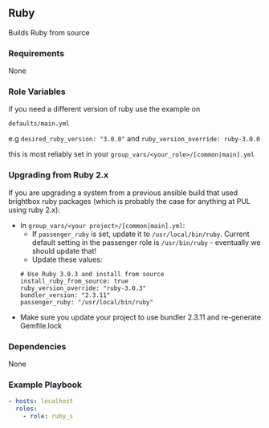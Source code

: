 ## Ruby

Builds Ruby from source

### Requirements

None

### Role Variables

if you need a different version of ruby use the example on

`defaults/main.yml`

e.g `desired_ruby_version: "3.0.0"` and `ruby_version_override: ruby-3.0.0`

this is most reliably set in your `group_vars/<your_role>/[common|main].yml`

### Upgrading from Ruby 2.x

If you are upgrading a system from a previous ansible build that used brightbox
ruby packages (which is probably the case for anything at PUL using ruby 2.x):

* In `group_vars/<your project>/[common|main].yml`:
  * If `passenger_ruby` is set, update it to `/usr/local/bin/ruby`. Current default setting in the passenger role is `/usr/bin/ruby` - eventually we should update that!
  * Update these values:
  ```
  # Use Ruby 3.0.3 and install from source
  install_ruby_from_source: true
  ruby_version_override: "ruby-3.0.3"
  bundler_version: "2.3.11"
  passenger_ruby: "/usr/local/bin/ruby"
  ```
* Make sure you update your project to use bundler 2.3.11 and re-generate Gemfile.lock

### Dependencies

None

### Example Playbook

```yaml
- hosts: localhost
  roles:
    - role: ruby_s
```
